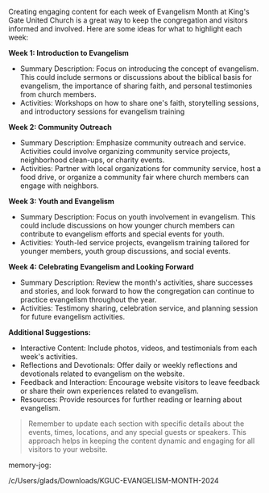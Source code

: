 Creating engaging content for each week of Evangelism Month at King's Gate United Church is a great way to keep the congregation and visitors informed and involved. Here are some ideas for what to highlight each week:

**Week 1: Introduction to Evangelism**

- Summary Description: Focus on introducing the concept of evangelism. This could include sermons or discussions about the biblical basis for evangelism, the importance of sharing faith, and personal testimonies from church members.
- Activities: Workshops on how to share one's faith, storytelling sessions, and introductory sessions for evangelism training

**Week 2: Community Outreach**

- Summary Description: Emphasize community outreach and service. Activities could involve organizing community service projects, neighborhood clean-ups, or charity events.
- Activities: Partner with local organizations for community service, host a food drive, or organize a community fair where church members can engage with neighbors.

**Week 3: Youth and Evangelism**

- Summary Description: Focus on youth involvement in evangelism. This could include discussions on how younger church members can contribute to evangelism efforts and special events for youth.
- Activities: Youth-led service projects, evangelism training tailored for younger members, youth group discussions, and social events.

**Week 4: Celebrating Evangelism and Looking Forward**
- Summary Description: Review the month's activities, share successes and stories, and look forward to how the congregation can continue to practice evangelism throughout the year.
- Activities: Testimony sharing, celebration service, and planning session for future evangelism activities.

**Additional Suggestions:**
- Interactive Content: Include photos, videos, and testimonials from each week's activities.
- Reflections and Devotionals: Offer daily or weekly reflections and devotionals related to evangelism on the website.
- Feedback and Interaction: Encourage website visitors to leave feedback or share their own experiences related to evangelism.
- Resources: Provide resources for further reading or learning about evangelism.

> Remember to update each section with specific details about the events, times, locations, and any special guests or speakers. This approach helps in keeping the content dynamic and engaging for all visitors to your website.


memory-jog:


/c/Users/glads/Downloads/KGUC-EVANGELISM-MONTH-2024
